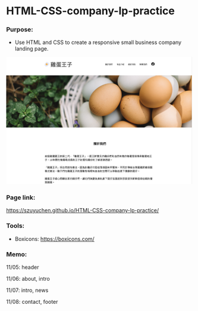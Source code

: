 # HTML-CSS-company-lp-practice

### Purpose: 

- Use HTML and CSS to create a responsive small business company landing page. 

<img src="https://raw.githubusercontent.com/szuyuchen/HTML-CSS-company-lp-practice/4d937f17dd3acc26862656c8ece204651b25e3bb/sample01.png" width=500>

### Page link:

https://szuyuchen.github.io/HTML-CSS-company-lp-practice/

### Tools:

- Boxicons: https://boxicons.com/

### Memo:

11/05: header

11/06: about, intro

11/07: intro, news

11/08: contact, footer

